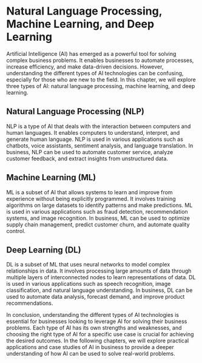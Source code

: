 Natural Language Processing, Machine Learning, and Deep Learning
============================================================================================================================================

Artificial Intelligence (AI) has emerged as a powerful tool for solving complex business problems. It enables businesses to automate processes, increase efficiency, and make data-driven decisions. However, understanding the different types of AI technologies can be confusing, especially for those who are new to the field. In this chapter, we will explore three types of AI: natural language processing, machine learning, and deep learning.

Natural Language Processing (NLP)
---------------------------------

NLP is a type of AI that deals with the interaction between computers and human languages. It enables computers to understand, interpret, and generate human language. NLP is used in various applications such as chatbots, voice assistants, sentiment analysis, and language translation. In business, NLP can be used to automate customer service, analyze customer feedback, and extract insights from unstructured data.

Machine Learning (ML)
---------------------

ML is a subset of AI that allows systems to learn and improve from experience without being explicitly programmed. It involves training algorithms on large datasets to identify patterns and make predictions. ML is used in various applications such as fraud detection, recommendation systems, and image recognition. In business, ML can be used to optimize supply chain management, predict customer churn, and automate quality control.

Deep Learning (DL)
------------------

DL is a subset of ML that uses neural networks to model complex relationships in data. It involves processing large amounts of data through multiple layers of interconnected nodes to learn representations of data. DL is used in various applications such as speech recognition, image classification, and natural language understanding. In business, DL can be used to automate data analysis, forecast demand, and improve product recommendations.

In conclusion, understanding the different types of AI technologies is essential for businesses looking to leverage AI for solving their business problems. Each type of AI has its own strengths and weaknesses, and choosing the right type of AI for a specific use case is crucial for achieving the desired outcomes. In the following chapters, we will explore practical applications and case studies of AI in business to provide a deeper understanding of how AI can be used to solve real-world problems.


